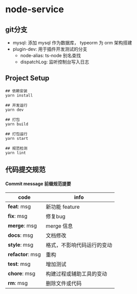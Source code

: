 # node-service

## git分支
- mysql: 添加 mysql 作为数据库， typeorm 为 orm 架构搭建
- plugin-dev: 用于插件开发测试的分支
    - node-alias: ts-node 别名查找
    - dispatchLog: 监听控制台写入日志


## Project Setup
```shell
## 依赖安装
yarn install

## 开发运行
yarn dev

## 打包
yarn build

## 打包运行
yarn start

## 规范检测
yarn lint
```


## 代码提交规范
#### Commit message 前缀规范提要
| code      | info
|---------- |-------------- |
| **feat**: msg | 新功能 feature |
| **fix**: msg | 修复bug |
| **merge**: msg | merge 信息 |
| **docs**: msg | 文档修改 |
| **style**: msg | 格式，不影响代码运行的变动 |
| **refactor**: msg | 重构 |
| **test**: msg | 增加测试 |
| **chore**: msg | 构建过程或辅助工具的变动 |
| **rm**: msg | 删除文件或代码 |
